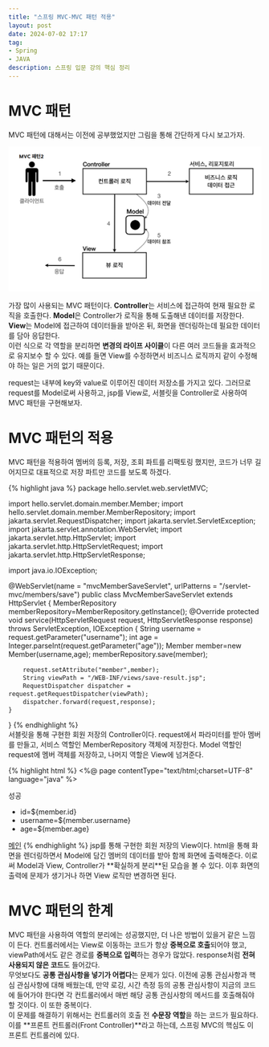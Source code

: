 ```yaml
---
title: "스프링 MVC-MVC 패턴 적용"
layout: post
date: 2024-07-02 17:17
tag:
- Spring
- JAVA
description: 스프링 입문 강의 핵심 정리
---  
```


# MVC 패턴  
MVC 패턴에 대해서는 이전에 공부했었지만 그림을 통해 간단하게 다시 보고가자.  

![MVC](/assets/img/MVC%20패턴.png)  

가장 많이 사용되는 MVC 패턴이다. **Controller**는 서비스에 접근하여 현재 필요한 로직을 호출한다. **Model**은 Controller가 로직을 통해 도출해낸 데이터를 저장한다. **View**는 Model에 접근하여 데이터들을 받아온 뒤, 화면을 렌더링하는데 필요한 데이터를 담아 응답한다.  
이런 식으로 각 역할을 분리하면 **변경의 라이프 사이클**이 다른 여러 코드들을 효과적으로 유지보수 할 수 있다. 예를 들면 View를 수정하면서 비즈니스 로직까지 같이 수정해야 하는 일은 거의 없기 때문이다.  

request는 내부에 key와 value로 이루어진 데이터 저장소를 가지고 있다. 그러므로 request를 Model로써 사용하고, jsp를 View로, 서블릿을 Controller로 사용하여 MVC 패턴을 구현해보자.  

# MVC 패턴의 적용  
MVC 패턴을 적용하여 멤버의 등록, 저장, 조회 파트를 리팩토링 했지만, 코드가 너무 길어지므로 대표적으로 저장 파트만 코드를 보도록 하겠다.  

{% highlight java %}
package hello.servlet.web.servletMVC;

import hello.servlet.domain.member.Member;
import hello.servlet.domain.member.MemberRepository;
import jakarta.servlet.RequestDispatcher;
import jakarta.servlet.ServletException;
import jakarta.servlet.annotation.WebServlet;
import jakarta.servlet.http.HttpServlet;
import jakarta.servlet.http.HttpServletRequest;
import jakarta.servlet.http.HttpServletResponse;

import java.io.IOException;

@WebServlet(name = "mvcMemberSaveServlet", urlPatterns = "/servlet-mvc/members/save")
public class MvcMemberSaveServlet extends HttpServlet {
    MemberRepository memberRepository=MemberRepository.getInstance();
    @Override
    protected void service(HttpServletRequest request, HttpServletResponse response) throws ServletException, IOException {
        String username = request.getParameter("username");
        int age = Integer.parseInt(request.getParameter("age"));
        Member member=new Member(username,age);
        memberRepository.save(member);

        request.setAttribute("member",member);
        String viewPath = "/WEB-INF/views/save-result.jsp";
        RequestDispatcher dispatcher = request.getRequestDispatcher(viewPath);
        dispatcher.forward(request,response);
    }
}
{% endhighlight %}  
서블릿을 통해 구현한 회원 저장의 Controller이다. request에서 파라미터를 받아 멤버를 만들고, 서비스 역할인 MemberRepository 객체에 저장한다. Model 역할인 request에 멤버 객체를 저장하고, 나머지 역할은 View에 넘겨준다.  

{% highlight html %}
<%@ page contentType="text/html;charset=UTF-8" language="java" %>
<html>
<head>
 <meta charset="UTF-8">
</head>
<body>
성공
<ul>
 <li>id=${member.id}</li>
 <li>username=${member.username}</li>
 <li>age=${member.age}</li>
</ul>
<a href="/index.html">메인</a>
</body>
</html>
{% endhighlight %}  
jsp를 통해 구현한 회원 저장의 View이다. html을 통해 화면을 렌더링하면서 Model에 담긴 멤버의 데이터를 받아 함께 화면에 출력해준다.  
이로써 Model과 View, Controller가 **확실하게 분리**된 모습을 볼 수 있다. 이후 화면의 출력에 문제가 생기거나 하면 View 로직만 변경하면 된다.  

# MVC 패턴의 한계  
MVC 패턴을 사용하여 역할의 분리에는 성공했지만, 더 나은 방법이 있을거 같은 느낌이 든다. 컨트롤러에서는 View로 이동하는 코드가 항상 **중복으로 호출**되어야 했고, viewPath에서도 같은 경로를 **중복으로 입력**하는 경우가 많았다. response처럼 **전혀 사용되지 않은 코드**도 들어갔다.  
무엇보다도 **공통 관심사항을 넣기가 어렵다**는 문제가 있다. 이전에 공통 관심사항과 핵심 관심사항에 대해 배웠는데, 만약 로깅, 시간 측정 등의 공통 관심사항이 지금의 코드에 들어가야 한다면 각 컨트롤러에서 매번 해당 공통 관심사항의 메서드를 호출해줘야 할 것이다. 이 또한 중복이다.  
이 문제를 해결하기 위해서는 컨트롤러의 호출 전 **수문장 역할**을 하는 코드가 필요하다. 이를 **프론트 컨트롤러(Front Controller)**라고 하는데, 스프링 MVC의 핵심도 이 프론트 컨트롤러에 있다.